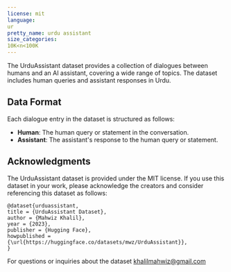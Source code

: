 ```yaml
---
license: mit
language:
ur
pretty_name: urdu assistant
size_categories:
10K<n<100K
---
```


The UrduAssistant dataset provides a collection of dialogues between humans and an AI assistant, covering a wide range of topics. The dataset includes human queries and assistant responses in Urdu.

## Data Format

Each dialogue entry in the dataset is structured as follows:

- **Human**: The human query or statement in the conversation.
- **Assistant**: The assistant's response to the human query or statement.

## Acknowledgments

The UrduAssistant dataset is provided under the MIT license. If you use this dataset in your work, please acknowledge the creators and consider referencing this dataset as follows:
```
@dataset{urduassistant,
title = {UrduAssistant Dataset},
author = {Mahwiz Khalil},
year = {2023},
publisher = {Hugging Face},
howpublished = {\url{https://huggingface.co/datasets/mwz/UrduAssistant}},
}
```

For questions or inquiries about the dataset khalilmahwiz@gmail.com
